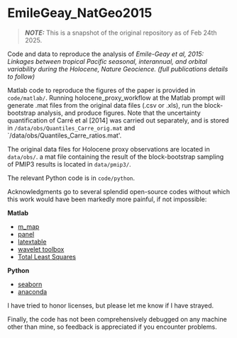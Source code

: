 # EmileGeay_NatGeo2015

> **_NOTE:_**  This is a snapshot of the original repository as of Feb 24th 2025. 

Code and data to reproduce the analysis of *Emile-Geay et al, 2015: Linkages between tropical Pacific seasonal, interannual, and orbital variability during the Holocene, Nature Geocience.
(full publications details to follow)*

Matlab code to reproduce the figures of the paper is provided in `code/matlab/`.
Running holocene_proxy_workflow at the Matlab prompt will generate .mat files from the original data files (.csv or .xls), run the block-bootstrap analysis, and produce figures. Note that the uncertainty quantification of Carré et al [2014] was carried out separately, and is stored in `/data/obs/Quantiles_Carre_orig.mat` and `/data/obs/Quantiles_Carre_ratios.mat'.

The original data files for Holocene proxy observations are located in `data/obs/`.
a mat file containing the result of the block-bootstrap sampling of PMIP3 results is located in `data/pmip3/`.  

The relevant Python code is in `code/python`.

Acknowledgments go to several splendid open-source codes without which this work would have been markedly more painful, if not impossible:

**Matlab**
- [m_map](http://www.eos.ubc.ca/~rich/map.html)
- [panel](http://www.mathworks.com/matlabcentral/fileexchange/20003-panel)
- [latextable](http://www.mathworks.com/matlabcentral/fileexchange/44274-latextable)
- [wavelet toolbox](http://paos.colorado.edu/research/wavelets/)
- [Total Least Squares](http://www.mathworks.com/matlabcentral/fileexchange/31109-total-least-squares-method)

**Python**
- [seaborn](http://stanford.edu/~mwaskom/software/seaborn/)
- [anaconda](https://www.continuum.io/downloads)  

I have tried to honor licenses, but please let me know if I have strayed.

Finally, the code has not been comprehensively debugged on any machine other than mine, so feedback is appreciated if you encounter problems.
